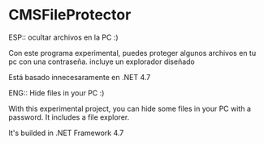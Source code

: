 # CMSFileProtector

ESP::
ocultar archivos en la PC :)

Con este programa experimental, puedes proteger algunos archivos en tu pc con una contraseña. incluye un explorador diseñado

Está basado innecesaramente en .NET 4.7

ENG::
Hide files in your PC :)

With this experimental project, you can hide some files in your PC with a password. It includes a file explorer.

It's builded in .NET Framework 4.7

